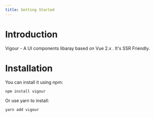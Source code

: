 ```yaml
---
title: Getting Started
---
```


# Introduction

Vigour - A UI components libaray based on Vue 2.x . It's SSR Friendly.

# Installation

You can install it using npm:

```
npm install vigour
```

Or use yarn to install:

```
yarn add vigour
```